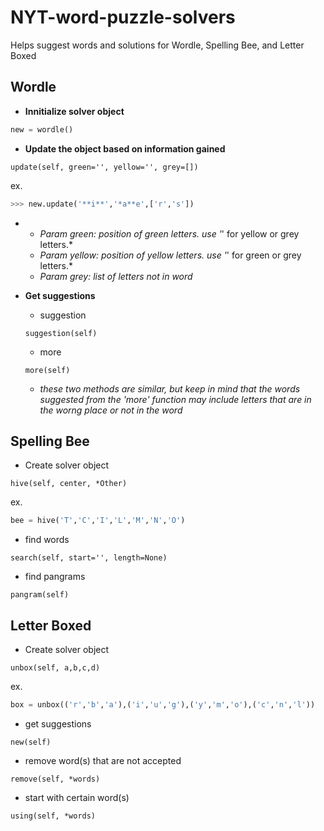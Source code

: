 # NYT-word-puzzle-solvers
Helps suggest words and solutions for Wordle, Spelling Bee, and Letter Boxed

## Wordle

- **Innitialize solver object**
``` python
new = wordle()
```
- **Update the object based on information gained**
```
update(self, green='', yellow='', grey=[])
```
ex.
```python
>>> new.update('**i**','*a**e',['r','s'])
```
-
  - *Param green: position of green letters. use '*' for yellow or grey letters.*
  - *Param yellow: position of yellow letters. use '*' for green or grey letters.*
  - *Param grey: list of letters not in word*
  
- **Get suggestions**
  - suggestion
  ```
  suggestion(self)
  ```
  
  - more
  ```
  more(self)
  ```
  
  - *these two methods are similar, but keep in mind that the words suggested from the 'more' function may include letters that are in the worng place or not in the word*

## Spelling Bee

- Create solver object
```
hive(self, center, *Other)
```
ex.
```python
bee = hive('T','C','I','L','M','N','O')
```

- find words
```
search(self, start='', length=None)
```

- find pangrams
```
pangram(self)
```



## Letter Boxed

- Create solver object
```
unbox(self, a,b,c,d)
```
ex.
```python
box = unbox(('r','b','a'),('i','u','g'),('y','m','o'),('c','n','l'))
```

- get suggestions
```
new(self)
```

- remove word(s) that are not accepted
```
remove(self, *words)
```

- start with certain word(s)
```
using(self, *words)
```
